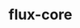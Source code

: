 ---
title: "flux-core"
layout: cache
categories: [package, develop-2024-03-10]
meta: {"versions": ["0.60.0"], "compilers": ["cce@=15.0.1", "gcc@=11.4.0", "gcc@=7.3.1", "gcc@=7.5.0", "gcc@=9.4.0", "oneapi@=2024.0.0"], "oss": ["amzn2", "rhel8", "ubuntu18.04", "ubuntu20.04", "ubuntu22.04"], "platforms": ["linux"], "targets": ["aarch64", "neoverse_n1", "neoverse_v1", "neoverse_v2", "ppc64le", "x86_64_v3", "zen4"], "stacks": ["aws-isc", "aws-isc-aarch64", "e4s", "e4s-cray-rhel", "e4s-neoverse-v2", "e4s-neoverse_v1", "e4s-oneapi", "e4s-power", "radiuss", "root"], "num_specs": 13, "num_specs_by_stack": {"aws-isc-aarch64": 2, "root": 13, "aws-isc": 1, "e4s-cray-rhel": 1, "radiuss": 1, "e4s-power": 2, "e4s-neoverse_v1": 2, "e4s-neoverse-v2": 2, "e4s": 1, "e4s-oneapi": 1}}
spec_details: [{"hash": "o2qz7qkvxwg3wy736rjdubudautw5j3x", "compiler": "gcc@=7.3.1", "versions": ["0.60.0"], "os": "amzn2", "platform": "linux", "target": "aarch64", "variants": ["build_system=autotools", "~cuda", "~docs", "~security"], "stacks": ["aws-isc-aarch64", "root"], "size": "-", "tarball": "https://binaries.spack.io/develop-2024-03-10/build_cache/linux-amzn2-aarch64/gcc-7.3.1/flux-core-0.60.0/linux-amzn2-aarch64-gcc-7.3.1-flux-core-0.60.0-o2qz7qkvxwg3wy736rjdubudautw5j3x.spack"}, {"hash": "ijp5pg3cfrrxqlc2jv2avleq44rhnbg2", "compiler": "gcc@=7.3.1", "versions": ["0.60.0"], "os": "amzn2", "platform": "linux", "target": "neoverse_n1", "variants": ["build_system=autotools", "~cuda", "~docs", "~security"], "stacks": ["aws-isc-aarch64", "root"], "size": "-", "tarball": "https://binaries.spack.io/develop-2024-03-10/build_cache/linux-amzn2-neoverse_n1/gcc-7.3.1/flux-core-0.60.0/linux-amzn2-neoverse_n1-gcc-7.3.1-flux-core-0.60.0-ijp5pg3cfrrxqlc2jv2avleq44rhnbg2.spack"}, {"hash": "mw6hilpjrbcla4novcf5jaq6ax4xq7y7", "compiler": "gcc@=7.3.1", "versions": ["0.60.0"], "os": "amzn2", "platform": "linux", "target": "x86_64_v3", "variants": ["build_system=autotools", "~cuda", "~docs", "~security"], "stacks": ["root", "aws-isc"], "size": "-", "tarball": "https://binaries.spack.io/develop-2024-03-10/build_cache/linux-amzn2-x86_64_v3/gcc-7.3.1/flux-core-0.60.0/linux-amzn2-x86_64_v3-gcc-7.3.1-flux-core-0.60.0-mw6hilpjrbcla4novcf5jaq6ax4xq7y7.spack"}, {"hash": "66sjl2yv6lbbntftzhab2gswietjiqvm", "compiler": "cce@=15.0.1", "versions": ["0.60.0"], "os": "rhel8", "platform": "linux", "target": "zen4", "variants": ["build_system=autotools", "~cuda", "~docs", "~security"], "stacks": ["root", "e4s-cray-rhel"], "size": "-", "tarball": "https://binaries.spack.io/develop-2024-03-10/build_cache/linux-rhel8-zen4/cce-15.0.1/flux-core-0.60.0/linux-rhel8-zen4-cce-15.0.1-flux-core-0.60.0-66sjl2yv6lbbntftzhab2gswietjiqvm.spack"}, {"hash": "dcqko2lt75fkhl5qq7vmpizioykruhkp", "compiler": "gcc@=7.5.0", "versions": ["0.60.0"], "os": "ubuntu18.04", "platform": "linux", "target": "x86_64_v3", "variants": ["build_system=autotools", "~cuda", "~docs", "~security"], "stacks": ["radiuss", "root"], "size": "-", "tarball": "https://binaries.spack.io/develop-2024-03-10/build_cache/linux-ubuntu18.04-x86_64_v3/gcc-7.5.0/flux-core-0.60.0/linux-ubuntu18.04-x86_64_v3-gcc-7.5.0-flux-core-0.60.0-dcqko2lt75fkhl5qq7vmpizioykruhkp.spack"}, {"hash": "puomfgtkzvewtbxpxkmacjkbdw3fvb4j", "compiler": "gcc@=9.4.0", "versions": ["0.60.0"], "os": "ubuntu20.04", "platform": "linux", "target": "ppc64le", "variants": ["build_system=autotools", "~cuda", "~docs", "~security"], "stacks": ["root", "e4s-power"], "size": "-", "tarball": "https://binaries.spack.io/develop-2024-03-10/build_cache/linux-ubuntu20.04-ppc64le/gcc-9.4.0/flux-core-0.60.0/linux-ubuntu20.04-ppc64le-gcc-9.4.0-flux-core-0.60.0-puomfgtkzvewtbxpxkmacjkbdw3fvb4j.spack"}, {"hash": "4k5thqycuctv7wwrag4vkyxlhucal5ly", "compiler": "gcc@=9.4.0", "versions": ["0.60.0"], "os": "ubuntu20.04", "platform": "linux", "target": "ppc64le", "variants": ["build_system=autotools", "+cuda", "~docs", "~security"], "stacks": ["root", "e4s-power"], "size": "-", "tarball": "https://binaries.spack.io/develop-2024-03-10/build_cache/linux-ubuntu20.04-ppc64le/gcc-9.4.0/flux-core-0.60.0/linux-ubuntu20.04-ppc64le-gcc-9.4.0-flux-core-0.60.0-4k5thqycuctv7wwrag4vkyxlhucal5ly.spack"}, {"hash": "b6oxgvpdbkts2oukn23id3xwmzozulbg", "compiler": "gcc@=11.4.0", "versions": ["0.60.0"], "os": "ubuntu22.04", "platform": "linux", "target": "neoverse_v1", "variants": ["build_system=autotools", "~cuda", "~docs", "~security"], "stacks": ["root", "e4s-neoverse_v1"], "size": "-", "tarball": "https://binaries.spack.io/develop-2024-03-10/build_cache/linux-ubuntu22.04-neoverse_v1/gcc-11.4.0/flux-core-0.60.0/linux-ubuntu22.04-neoverse_v1-gcc-11.4.0-flux-core-0.60.0-b6oxgvpdbkts2oukn23id3xwmzozulbg.spack"}, {"hash": "32lqsofcaoh6yo3bg5fbfhbjova4fo3b", "compiler": "gcc@=11.4.0", "versions": ["0.60.0"], "os": "ubuntu22.04", "platform": "linux", "target": "neoverse_v1", "variants": ["build_system=autotools", "+cuda", "~docs", "~security"], "stacks": ["root", "e4s-neoverse_v1"], "size": "-", "tarball": "https://binaries.spack.io/develop-2024-03-10/build_cache/linux-ubuntu22.04-neoverse_v1/gcc-11.4.0/flux-core-0.60.0/linux-ubuntu22.04-neoverse_v1-gcc-11.4.0-flux-core-0.60.0-32lqsofcaoh6yo3bg5fbfhbjova4fo3b.spack"}, {"hash": "fppfqe4e65dfydb3djp4jigijxnunshx", "compiler": "gcc@=11.4.0", "versions": ["0.60.0"], "os": "ubuntu22.04", "platform": "linux", "target": "neoverse_v2", "variants": ["build_system=autotools", "~cuda", "~docs", "~security"], "stacks": ["root", "e4s-neoverse-v2"], "size": "-", "tarball": "https://binaries.spack.io/develop-2024-03-10/build_cache/linux-ubuntu22.04-neoverse_v2/gcc-11.4.0/flux-core-0.60.0/linux-ubuntu22.04-neoverse_v2-gcc-11.4.0-flux-core-0.60.0-fppfqe4e65dfydb3djp4jigijxnunshx.spack"}, {"hash": "qvb7wrt5z2m7ylc436je5iai525aphnn", "compiler": "gcc@=11.4.0", "versions": ["0.60.0"], "os": "ubuntu22.04", "platform": "linux", "target": "neoverse_v2", "variants": ["build_system=autotools", "+cuda", "~docs", "~security"], "stacks": ["root", "e4s-neoverse-v2"], "size": "-", "tarball": "https://binaries.spack.io/develop-2024-03-10/build_cache/linux-ubuntu22.04-neoverse_v2/gcc-11.4.0/flux-core-0.60.0/linux-ubuntu22.04-neoverse_v2-gcc-11.4.0-flux-core-0.60.0-qvb7wrt5z2m7ylc436je5iai525aphnn.spack"}, {"hash": "uetmvmyb2k3ctopsrfzvl7s7kzll6hga", "compiler": "gcc@=11.4.0", "versions": ["0.60.0"], "os": "ubuntu22.04", "platform": "linux", "target": "x86_64_v3", "variants": ["build_system=autotools", "~cuda", "~docs", "~security"], "stacks": ["e4s", "root"], "size": "-", "tarball": "https://binaries.spack.io/develop-2024-03-10/build_cache/linux-ubuntu22.04-x86_64_v3/gcc-11.4.0/flux-core-0.60.0/linux-ubuntu22.04-x86_64_v3-gcc-11.4.0-flux-core-0.60.0-uetmvmyb2k3ctopsrfzvl7s7kzll6hga.spack"}, {"hash": "4ijhu3thhd2bpuvowlsonkutueykj5qu", "compiler": "oneapi@=2024.0.0", "versions": ["0.60.0"], "os": "ubuntu22.04", "platform": "linux", "target": "x86_64_v3", "variants": ["build_system=autotools", "~cuda", "~docs", "~security"], "stacks": ["root", "e4s-oneapi"], "size": "-", "tarball": "https://binaries.spack.io/develop-2024-03-10/build_cache/linux-ubuntu22.04-x86_64_v3/oneapi-2024.0.0/flux-core-0.60.0/linux-ubuntu22.04-x86_64_v3-oneapi-2024.0.0-flux-core-0.60.0-4ijhu3thhd2bpuvowlsonkutueykj5qu.spack"}]
---
